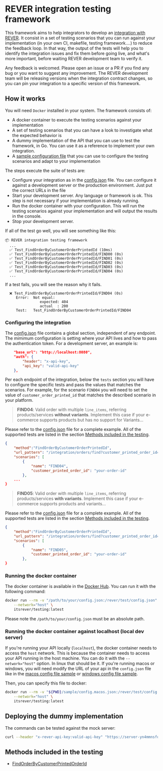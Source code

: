 # REVER integration testing framework

This framework aims to help integrators to develop an [integration with REVER](https://api.byrever.com/v1/docs/#implementing-your-own-integration). It consist in a set of testing scenarios that you can run against your implementation (in your own CI, makefile, testing framework....) to reduce the feedback loop. In that way, the output of the tests will help you to identify the integration issues and fix them before going live, and what's more important, before waiting REVER development team to verify it.

Any feedback is welcomed. Please open an issue or a PR if you find any bug or you want to suggest any improvement. The REVER development team will be releasing versions when the integration contract changes, so you can pin your integration to a specific version of this framework.

## How it works

You will need `Docker` installed in your system.
The framework consists of:

* A docker container to execute the testing scenarios against your implementation
* A set of testing scenarios that you can have a look to investigate what the expected behavior is
* A dummy implementation of the API that you can use to test the framework, in Go. You can use it as a reference to implement your own integration.
* A [sample configuration file](./test/config.json) that you can use to configure the testing scenarios and adapt to your implementation

The steps execute the suite of tests are:

* Configure your integration as in the [config.json](./test/config.json) file. You can configure it against a development server or the production environment. Just put the correct URLs in the file
* Start your development server. Any language or framework is ok. This step is not necessary if your implementation is already running.
* Run the docker container with your configuration. This will run the testing scenarios against your implementation and will output the results in the console.
* Stop your development server.

If all of the test go well, you will see something like this:

``` 
📦 REVER integration testing framework
  ...
  ✅ Test_FindOrderByCustomerOrderPrintedId (10ms)
  ✅ Test_FindOrderByCustomerOrderPrintedId/FIND00 (0s)
  ✅ Test_FindOrderByCustomerOrderPrintedId/FIND01 (0s)
  ✅ Test_FindOrderByCustomerOrderPrintedId/FIND02 (0s)
  ✅ Test_FindOrderByCustomerOrderPrintedId/FIND03 (0s)
  ✅ Test_FindOrderByCustomerOrderPrintedId/FIND04 (0s)
  ...
```

 If a test fails, you will see the reason why it fails.

```
  ❌ Test_FindOrderByCustomerOrderPrintedId/FIND04 (0s)
     Error:  Not equal: 
                expected: 404
                actual  : 200
     Test:   Test_FindOrderByCustomerOrderPrintedId/FIND04
```

### Configuring the integration

The [config.json](./test/config.json) file contains a global section, independent of any endpoint. The mimimum configuration is setting where your API lives and how to pass the authentication token. For a development server, an example is:

``` json
    "base_url": "http://localhost:8080",
    "auth": {
        "header": "x-api-key",
        "api_key": "valid-api-key"
    },
```

Per each endpoint of the integration, below the `tests` section you will have to configure the specific tests and pass the values that matches the scenarios. For example, for the scenario `FIND04` you will need to set the value of `customer_order_printed_id` that matches the described scenario in your platform.

> **FIND04**: Valid order with multiple `line_items`, referring products/services **without variants**. Implement this case if your e-commerce supports products but has no support for Variants...

Please refer to the [config.json](./test/config.json) file for a complete example. All of the supported tests are listed in the section [Methods included in the testing](#methods-included-in-the-testing).

``` json
{
    "method":"FindOrderByCustomerOrderPrintedId",
    "url_pattern": "/integration/orders/find?customer_printed_order_id={customer_printed_order_id}",
    "scenarios": [
        {
            "name": "FIND04",
            "customer_printed_order_id": "your-order-id"
        },
    ...
}
```
> **FIND05**: Valid order with multiple `line_items`, referring products/services **with variants**. Implement this case if your e-commerce supports products and variants...

Please refer to the [config.json](./test/config.json) file for a complete example. All of the supported tests are listed in the section [Methods included in the testing](#methods-included-in-the-testing).

``` json
{
    "method":"FindOrderByCustomerOrderPrintedId",
    "url_pattern": "/integration/orders/find?customer_printed_order_id={customer_printed_order_id}",
    "scenarios": [
        {
            "name": "FIND05",
            "customer_printed_order_id": "your-order-id"
        },
}
```
### Running the docker container

The docker container is available in the [Docker Hub](https://hub.docker.com/r/itsrever/testing). 
You can run it with the following command:

``` bash
docker run --rm -v "/path/to/your/config.json:/rever/test/config.json" \
    --network="host" \
    itsrever/testing:latest
```

Please note the `/path/to/your/config.json` must be an absolute path.

### Running the docker container against localhost (local dev server)

If you're running your API locally (`localhost`), the docker container needs to access the `host` network. This is because the container needs to access your API running in the host machine. You can do it with the `--network="host"` option. In linux that should be it. If you're running macos or windows, you will need modify the URL of your api in the `config.json` file like in the [macos config file sample](./test/config.mac.json) or [windows config file sample](./test/config.win.json).

Then, you can specify this file to docker:

```` bash
docker run --rm -v "${PWD}/sample/config.macos.json:/rever/test/config.json" \
    --network="host" \
    itsrever/testing:latest
````
## Deploying the dummy implementation

The commands can be tested against the mock server:
    
``` bash
curl --header "x-rever-api-key:valid-api-key" "https://server-yn4mmnsfqa-ey.a.run.app/integration/orders/find?customer_printed_order_id=simple_order_1" 
```

## Methods included in the testing

* [FindOrderByCustomerPrintedOrderId](./docs/FindOrderByCustomerPrintedOrderId.md)

